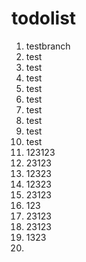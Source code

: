 # todolist

1. testbranch
2. test
3. test
4. test
5. test
6. test
7. test
8. test
9. test
10. test
11. 123123
12. 23123
13. 12323
14. 12323
15. 23123
16. 123
17. 23123
18. 23123
19. 1323
20. 
